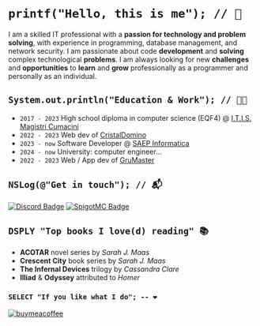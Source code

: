 # `printf("Hello, this is me"); // 👋`
I am a skilled IT professional with a **passion for technology and problem solving**, with experience in programming, database management, and network security. I am passionate about code **development** and **solving** complex technological **problems**. I am always looking for new **challenges** and **opportunities** to **learn** and **grow** professionally as a programmer and personally as an individual.

## `System.out.println("Education & Work"); // 👨‍💼`
- `2017 - 2023` High school diploma in computer science (EQF4) @ [I.T.I.S. Magistri Cumacini](https://www.magistricumacini.edu.it/)
- `2022 - 2023` Web dev of [CristalDomino](https://cristaldomino.com)
- `2023 - now` Software Developer @ [SAEP Informatica](https://www.saep.it/)
- `2024 - now` University: computer engineer...
- `2022 - 2023` Web / App dev of [GruMaster](https://grumaster.ch)

## `NSLog(@"Get in touch"); // 📬`
[![Discord Badge](https://img.shields.io/badge/Our-Community-%237289DA?style=flat&logo=discord&logoColor=%237289DA&color=%237289DA)](https://discord.gg/AKEKKSe7)
[![SpigotMC Badge](https://img.shields.io/badge/SpigotMC-Shiry-E57E16?style=flat&logo=spigotmc&logoColor=ffffff)](https://www.spigotmc.org/members/shiry.583821/)

## `DSPLY "Top books I love(d) reading" 📚`
- **ACOTAR** novel series by _Sarah J. Maas_
- **Crescent City** book series by _Sarah J. Maas_
- **The Infernal Devices** trilogy by _Cassandra Clare_
- **Illiad** & **Odyssey** attributed to _Homer_

### `SELECT "If you like what I do"; -- ❤`
[![buymeacoffee](https://img.shields.io/badge/Support-Me_❤-FF0000?style=flat&logo=buymeacoffee&logoColor=ffffff)](https://buymeacoffee.com/alessionicf)
